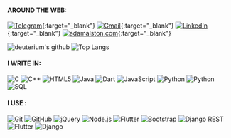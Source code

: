 #### AROUND THE WEB:
[![Telegram](https://img.shields.io/badge/-TELEGRAM-2CA5E0?style=for-the-badge&logo=telegram&logoColor=white)](https://t.me/developer001){:target="_blank"} [![Gmail](https://img.shields.io/badge/-GMAIL-D14836?style=for-the-badge&logo=gmail&logoColor=white)](mailto:allenjiji2604@gmail.com){:target="_blank"} [![LinkedIn](https://img.shields.io/badge/-LINKEDIN-0077B5?style=for-the-badge&logo=linkedin&logoColor=white)](https://www.linkedin.com/in/allen-jiji/){:target="_blank"} [![adamalston.com](https://img.shields.io/badge/-INSTAGRAM-cd2ecb?style=for-the-badge&logo=instagram&logoColor=white)](https://www.instagram.com/allen.jiji){:target="_blank"}

![deuterium's github](https://github-readme-stats.vercel.app/api?username=allenjiji&show_icons=true&hide_border=true)
![Top Langs](https://github-readme-stats.vercel.app/api/top-langs/?username=allenjiji&layout=compact)

#### I WRITE IN:

![C](https://img.shields.io/badge/-C-000000?style=flat&logo=c) ![C++](https://img.shields.io/badge/-C++-000000?style=flat&logo=c%2B%2B) ![HTML5](https://img.shields.io/badge/-HTML5-000000?style=flat&logo=html5) ![Java](https://img.shields.io/badge/-Java-000000?style=flat&logo=java) ![Dart](https://img.shields.io/badge/-Dart-000000?style=flat&logo=dart) ![JavaScript](https://img.shields.io/badge/-JavaScript-000000?style=flat&logo=javascript) ![Python](https://img.shields.io/badge/-Python-000000?style=flat&logo=python) ![Python](https://img.shields.io/badge/-CSS-000000?style=flat&logo=css) ![SQL](https://img.shields.io/badge/-SQL-000000?style=flat&logo=postgresql) 

#### I USE :

![Git](https://img.shields.io/badge/-Git-222222?style=flat&logo=git&logoColor=F05032) ![GitHub](https://img.shields.io/badge/-GitHub-222222?style=flat&logo=github&logoColor=181717) ![jQuery](https://img.shields.io/badge/-jQuery-222222?style=flat&logo=jQuery&logoColor=0769AD) ![Node.js](https://img.shields.io/badge/-Node.js-222222?style=flat&logo=node.js&logoColor=339933) ![Flutter](https://img.shields.io/badge/-Flutter-222222?style=flat&logo=flutter&logoColor=0769AD) ![Bootstrap](https://img.shields.io/badge/-Bootstrap-222222?style=flat&logo=bootstrap&logoColor=00000) ![Django REST](https://img.shields.io/badge/-DjangoREST-222222?style=flat) ![Flutter](https://img.shields.io/badge/-FireBase-222222?style=flat&logo=firebase) ![Django](https://img.shields.io/badge/-Django-222222?style=flat&logo=django)


<!--
**allenjiji/allenjiji** is a ✨ _special_ ✨ repository because its `README.md` (this file) appears on your GitHub profile.

Here are some ideas to get you started:

- 🔭 I’m currently working on ...
- 🌱 I’m currently learning ...
- 👯 I’m looking to collaborate on ...
- 🤔 I’m looking for help with ...
- 💬 Ask me about ...
- 📫 How to reach me: ...
- 😄 Pronouns: ...
- ⚡ Fun fact: ...
-->

